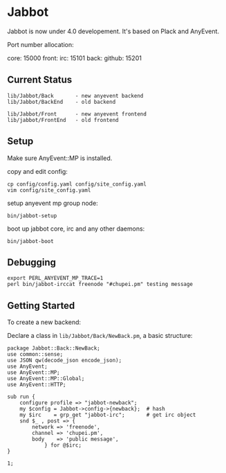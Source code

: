 Jabbot
======
Jabbot is now under 4.0 developement. It's based on Plack and AnyEvent.

Port number allocation:

core:  15000
front:
  irc: 15101
back:
  github: 15201

Current Status
--------------

    lib/Jabbot/Back       - new anyevent backend
    lib/Jabbot/BackEnd    - old backend

    lib/Jabbot/Front      - new anyevent frontend
    lib/jabbot/FrontEnd   - old frontend

Setup
-----
Make sure AnyEvent::MP is installed.

copy and edit config:

    cp config/config.yaml config/site_config.yaml
    vim config/site_config.yaml

setup anyevent mp group node:

    bin/jabbot-setup

boot up jabbot core, irc and any other daemons:

    bin/jabbot-boot


Debugging
---------

    export PERL_ANYEVENT_MP_TRACE=1
    perl bin/jabbot-irccat freenode "#chupei.pm" testing message

Getting Started
---------------

To create a new backend:

Declare a class in `lib/Jabbot/Back/NewBack.pm`, a basic structure:

    package Jabbot::Back::NewBack;
    use common::sense;
    use JSON qw(decode_json encode_json);
    use AnyEvent;
    use AnyEvent::MP;
    use AnyEvent::MP::Global;
    use AnyEvent::HTTP;

    sub run {
        configure profile => "jabbot-newback";
        my $config = Jabbot->config->{newback};  # hash
        my $irc    = grp_get "jabbot-irc";       # get irc object
        snd $_ , post => { 
            network => 'freenode',
            channel => 'chupei.pm',
            body    => 'public message',
                } for @$irc;
    }

    1;
